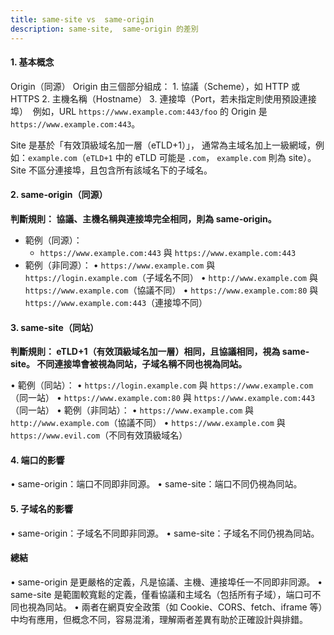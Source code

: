 ```yaml
---
title: same-site vs  same-origin
description: same-site,  same-origin 的差別
---
```



#### 1. 基本概念

Origin（同源） Origin 由三個部分組成：
	1. 協議（Scheme），如 HTTP 或 HTTPS
	2. 主機名稱（Hostname）
	3. 連接埠（Port，若未指定則使用預設連接埠） 
	   例如，URL `https://www.example.com:443/foo` 的 Origin 是 `https://www.example.com:443`。

Site 是基於「有效頂級域名加一層（eTLD+1）」， 通常為主域名加上一級網域，例如：`example.com`（`eTLD+1` 中的 eTLD 可能是 `.com`， `example.com` 則為 site）。 Site 不區分連接埠，且包含所有該域名下的子域名。

#### 2. same-origin（同源）

**判斷規則： 協議、主機名稱與連接埠完全相同，則為 same-origin。**

- 範例（同源）：
	- `https://www.example.com:443` 與 `https://www.example.com:443`
- 範例（非同源）：
	•	`https://www.example.com` 與 `https://login.example.com`（子域名不同）
	•	`http://www.example.com` 與 `https://www.example.com`（協議不同）
	•	`https://www.example.com:80` 與 `https://www.example.com:443`（連接埠不同）
#### 3. same-site（同站）

**判斷規則： eTLD+1（有效頂級域名加一層）相同，且協議相同，視為 same-site。 不同連接埠會被視為同站，子域名稱不同也視為同站。**

•	範例（同站）：
	•	`https://login.example.com` 與 `https://www.example.com`（同一站）
	•	`https://www.example.com:80` 與 `https://www.example.com:443`（同一站）
•	範例（非同站）：
	•	`https://www.example.com` 與 `http://www.example.com`（協議不同）
	•	`https://www.example.com` 與 `https://www.evil.com`（不同有效頂級域名）

#### 4. 端口的影響
•	same-origin：端口不同即非同源。
•	same-site：端口不同仍視為同站。

#### 5. 子域名的影響
•	same-origin：子域名不同即非同源。
•	same-site：子域名不同仍視為同站。

#### 總結
•	same-origin 是更嚴格的定義，凡是協議、主機、連接埠任一不同即非同源。
•	same-site 是範圍較寬鬆的定義，僅看協議和主域名（包括所有子域），端口可不同也視為同站。
•	兩者在網頁安全政策（如 Cookie、CORS、fetch、iframe 等）中均有應用，但概念不同，容易混淆，理解兩者差異有助於正確設計與排錯。